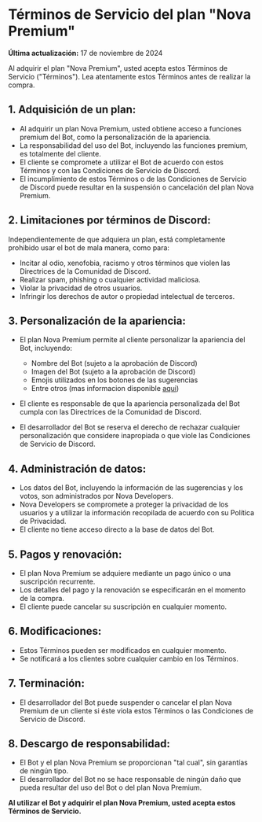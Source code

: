 # Términos de Servicio del plan "Nova Premium"

**Última actualización:** 17 de noviembre de 2024

Al adquirir el plan "Nova Premium", usted acepta estos Términos de Servicio ("Términos"). Lea atentamente estos Términos antes de realizar la compra.

## 1. Adquisición de un plan:

* Al adquirir un plan Nova Premium, usted obtiene acceso a funciones premium del Bot, como la personalización de la apariencia.
* La responsabilidad del uso del Bot, incluyendo las funciones premium, es totalmente del cliente.
* El cliente se compromete a utilizar el Bot de acuerdo con estos Términos y con las Condiciones de Servicio de Discord.
* El incumplimiento de estos Términos o de las Condiciones de Servicio de Discord puede resultar en la suspensión o cancelación del plan Nova Premium.

## 2. Limitaciones por términos de Discord:

Independientemente de que adquiera un plan, está completamente prohibido usar el bot de mala manera, como para:

* Incitar al odio, xenofobia, racismo y otros términos que violen las Directrices de la Comunidad de Discord.
* Realizar spam, phishing o cualquier actividad maliciosa.
* Violar la privacidad de otros usuarios.
* Infringir los derechos de autor o propiedad intelectual de terceros.

## 3. Personalización de la apariencia:

* El plan Nova Premium permite al cliente personalizar la apariencia del Bot, incluyendo:
    * Nombre del Bot (sujeto a la aprobación de Discord)
    * Imagen del Bot (sujeto a la aprobación de Discord)
    * Emojis utilizados en los botones de las sugerencias
    * Entre otros (mas informacion disponible [aqui](https://github.com/Diiegoof/Nova/blob/main/premium/CARACTERISTICAS_PREMIUM.md))

* El cliente es responsable de que la apariencia personalizada del Bot cumpla con las Directrices de la Comunidad de Discord.
* El desarrollador del Bot se reserva el derecho de rechazar cualquier personalización que considere inapropiada o que viole las Condiciones de Servicio de Discord.

## 4. Administración de datos:

* Los datos del Bot, incluyendo la información de las sugerencias y los votos, son administrados por Nova Developers.
* Nova Developers se compromete a proteger la privacidad de los usuarios y a utilizar la información recopilada de acuerdo con su Política de Privacidad.
* El cliente no tiene acceso directo a la base de datos del Bot.

## 5. Pagos y renovación:

* El plan Nova Premium se adquiere mediante un pago único o una suscripción recurrente.
* Los detalles del pago y la renovación se especificarán en el momento de la compra.
* El cliente puede cancelar su suscripción en cualquier momento.

## 6.  Modificaciones:

* Estos Términos pueden ser modificados en cualquier momento.
* Se notificará a los clientes sobre cualquier cambio en los Términos.

## 7.  Terminación:

* El desarrollador del Bot puede suspender o cancelar el plan Nova Premium de un cliente si éste viola estos Términos o las Condiciones de Servicio de Discord.

## 8.  Descargo de responsabilidad:

* El Bot y el plan Nova Premium se proporcionan "tal cual", sin garantías de ningún tipo.
* El desarrollador del Bot no se hace responsable de ningún daño que pueda resultar del uso del Bot o del plan Nova Premium.

**Al utilizar el Bot y adquirir el plan Nova Premium, usted acepta estos Términos de Servicio.**

